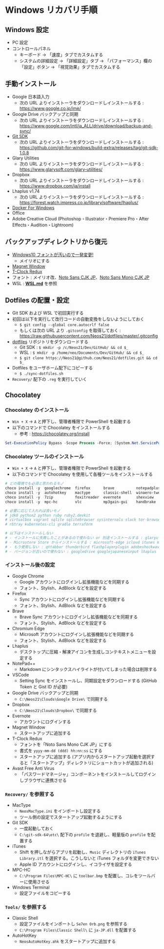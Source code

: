 # Windows リカバリ手順


## Windows 設定

- PC 設定
- コントロールパネル
    - キーボード → 「速度」タブでカスタムする
    - システムの詳細設定 → 「詳細設定」タブ → 「パフォーマンス」欄の「設定」ボタン → 「視覚効果」タブでカスタムする


## 手動インストール

- Google 日本語入力
    - 次の URL よりインストーラをダウンロードしインストールする : <https://www.google.co.jp/ime/>
- Google Drive バックアップと同期
    - 次の URL よりインストーラをダウンロードしインストールする : <https://www.google.com/intl/ja_ALL/drive/download/backup-and-sync/>
- [Git SDK](https://github.com/git-for-windows/build-extra/releases)
    - 次の URL よりインストーラをダウンロードしインストールする : <https://github.com/git-for-windows/build-extra/releases/tag/git-sdk-1.0.8>
- Glary Utilities
    - 次の URL よりインストーラをダウンロードしインストールする : <https://www.glarysoft.com/glary-utilities/>
- Dropbox
    - 次の URL よりインストーラをダウンロードしインストールする : <https://www.dropbox.com/ja/install>
- Lhaplus v1.74
    - 次の URL よりインストーラをダウンロードしインストールする : <https://forest.watch.impress.co.jp/library/software/lhaplus/>
- [Docker For Windows](https://docs.docker.com/docker-for-windows/install/)
- Office
- Adobe Creative Cloud (Photoshop・Illustrator・Premiere Pro・After Effects・Audition・Lightroom)


## バックアップディレクトリから復元

- [Windows10 フォントが汚いので一発変更!](https://forest.watch.impress.co.jp/library/software/win10fontchg/)
    - メイリオにする
- [Magnet Window](https://www.vector.co.jp/soft/dl/winnt/util/se175660.html)
- [T-Clock Redux](https://github.com/White-Tiger/T-Clock/releases)
- フォント : メイリオ改、[Noto Sans CJK JP](https://www.google.com/get/noto/#sans-jpan)、[Noto Sans Mono CJK JP](https://www.google.com/get/noto/#serif-jpan)
- WSL : __[WSL.md](./WSL.md)__ を参照


## Dotfiles の配置・設定

- Git SDK および WSL で初回実行する
- 初回は以下を実行して改行コードの自動変換をしないようにしておく
    - `$ git config --global core.autocrlf false`
    - もしくは次の URL より `.gitconfig` を取得しておく : <https://raw.githubusercontent.com/Neos21/dotfiles/master/.gitconfig>
- [dotfiles](https://github.com/Neos21/dotfiles) リポジトリをダウンロードする
    - Git SDK : `$ mkdir -p /c/Neos21/Dev/GitHub/ && cd $_`
    - WSL : `$ mkdir -p /home/neo/Documents/Dev/GitHub/ && cd $_`
    - `$ git clone https://Neos21@github.com/Neos21/dotfiles.git && cd $_`
- Dotfiles をユーザホーム配下にコピーする
    - `$ ./sync-dotfiles.sh`
- `Recovery/` 配下の `.reg` を実行していく


## Chocolatey

### Chocolatey のインストール

- `Win + X` → `A` と押下し、管理者権限で PowerShell を起動する
- 以下のコマンドで Chocolatey をインストールする
    - 参考 : <https://chocolatey.org/install>

```ps1
Set-ExecutionPolicy Bypass -Scope Process -Force; [System.Net.ServicePointManager]::SecurityProtocol = [System.Net.ServicePointManager]::SecurityProtocol -bor 3072; iex ((New-Object System.Net.WebClient).DownloadString('https://chocolatey.org/install.ps1'))
```

### Chocolatey ツールのインストール

- `Win + X` → `A` と押下し、管理者権限で PowerShell を起動する
- 以下のコマンドで Chocolatey を使用して各種ツールをインストールする

```ps1
# どの環境でも必須と思われるモノ
choco install -y  googlechrome  firefox      brave          notepadplusplus  vscode
choco install -y  autohotkey    mactype      classic-shell  winaero-tweaker  chocolateygui
choco install -y  7zip          foxitreader  evernote       shexview         nodist
choco install -y  mpc-hc        vlc          mp3gain-gui    handbrake        avastfreeantivirus

# 必要に応じて入れれば良いモノ
# jdk8 python2 python ruby ruby2.devkit
# virtualbox vagrant sqlite sqlitebrowser sysinternals slack tor-browser
# rbtray kubernetes-cli gradle terraform

# 以下はインストールしない
# - インストールに失敗したことがあるので使わない or 別途インストールする : glaryutilities-free google-backup-and-sync dropbox
# - Microstore Store からインストールする : microsoft-edge icloud itunes microsoft-windows-terminal
# - もう使用しない : qttabbar thunderbird flashplayerplugin adobeshockwaveplayer adobereader k-litecodecpackfull vcxsrv
# - バージョンが古いので使わない : googledrive googlejapaneseinput lhaplus
```

### インストール後の設定

- Google Chrome
    - Google アカウントにログインし拡張機能などを同期する
    - フォント、Stylish、AdBlock などを設定する
- Firefox
    - Sync アカウントにログインし拡張機能などを同期する
    - フォント、Stylish、AdBlock などを設定する
- Brave
    - Brave Sync アカウントにログインし拡張機能などを同期する
    - フォント、Stylish、AdBlock などを設定する
- Chromium Edge
    - Microsoft アカウントにログインし拡張機能などを同期する
    - フォント、Stylish、AdBlock などを設定する
- Lhaplus
    - デスクトップに圧縮・解凍アイコンを生成しコンテキストメニューを設定する
- NotePad++
    - Markdown にシンタックスハイライトが付いてしまった場合は削除する
- VSCode
    - Setting Sync をインストールし、同期設定をダウンロードする (GitHub Token と Gist ID が必要)
- Google Drive バックアップと同期
    - `C:\Neos21\Clouds\Google Drive\` で同期する
- Dropbox
    - `C:\Neos21\Clouds\Dropbox\` で同期する
- Evernote
    - アカウントにログインする
- Magnet Window
    - スタートアップに追加する
- T-Clock Redux
    - フォントを「Noto Sans Mono CJK JP」にする
    - 書式を `yyyy-mm-dd (ddd) hh:nn:ss` にする
    - スタートアップに追加する (アプリ内からスタートアップ起動を選択すると「スタートアップ」ディレクトリにショートカットが追加される)
- Avast Free Anti Virus
    - 「パスワードマネージャ」コンポーネントをインストールしてログインしブラウザに連携させる

### `Recovery/` を参照する

- MacType
    - `NeosMacType.ini` をインポートし設定する
    - ツール側の設定でスタートアップ起動するようにする
- Git SDK
    - 一度起動しておく
    - `C:\git-sdk-64\etc\` 配下の `profile` を退避し、軽量版の `profile` を配置する
- iTunes
    - Shift を押しながらアプリを起動し、`Music` ディレクトリの `iTunes Library.itl` を選択する。こうしないと iTunes フォルダを変更できない
    - Apple ID アカウントにログインし、イコライザを設定する
- MPC-HC
    - `C:\Program Files\MPC-HC\` に `toolbar.bmp` を配置し、コレをツールバーに使用させる
- Windows Terminal
    - 設定ファイルをコピーする

### `Tools/` を参照する

- Classic Shell
    - 設定ファイルをインポートし `Se7en Orb.png` を参照する
    - `C:\Program Files\Classic Shell\` に `ja-JP.dll` を配置する
- AutoHotKey
    - `NeosAutoHotKey.ahk` をスタートアップに追加する
